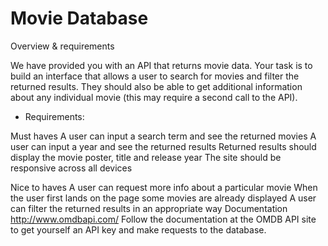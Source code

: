 
# Movie Database
Overview & requirements

We have provided you with an API that returns movie data. Your task is to build an interface that allows a user to search for movies and filter the returned results. They should also be able to get additional information about any individual movie (this may require a second call to the API). 

- Requirements:

Must haves
A user can input a search term and see the returned movies
A user can input a year and see the returned results
Returned results should display the movie poster, title and release year
The site should be responsive across all devices

Nice to haves 
A user can request more info about a particular movie
When the user first lands on the page some movies are already displayed
A user can filter the returned results in an appropriate way
Documentation
http://www.omdbapi.com/
Follow the documentation at the OMDB API site to get yourself an API key and make requests to the database.
